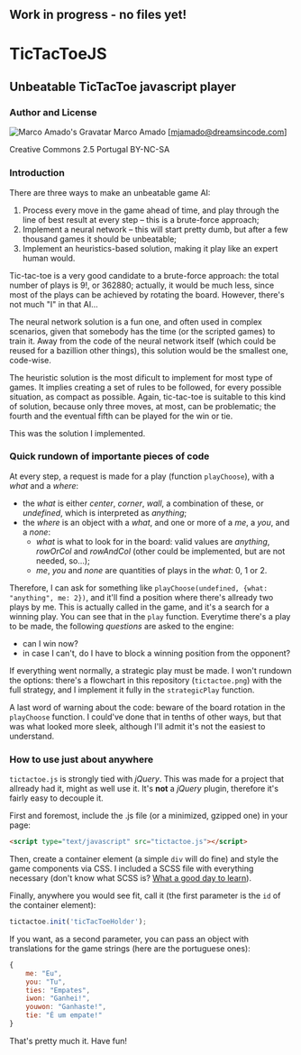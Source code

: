 ## Work in progress - no files yet! ##

# TicTacToeJS #

## Unbeatable TicTacToe javascript player ##

### Author and License ###

![Marco Amado's Gravatar](http://1.gravatar.com/avatar/1a11649fa31edc86ddbfa4466ebf560b?s=40&d=http%3A%2F%2F1.gravatar.com%2Favatar%2Fad516503a11cd5ca435acc9bb6523536%3Fs%3D40&r=G)
Marco Amado [mjamado@dreamsincode.com]

Creative Commons 2.5 Portugal BY-NC-SA

### Introduction ###

There are three ways to make an unbeatable game AI:

1.  Process every move in the game ahead of time, and play through the line of best result at every step &ndash; this is a brute-force approach;
2.  Implement a neural network &ndash; this will start pretty dumb, but after a few thousand games it should be unbeatable;
3.  Implement an heuristics-based solution, making it play like an expert human would.

Tic-tac-toe is a very good candidate to a brute-force approach: the total number of plays is 9!, or 362880; actually, it would be much less, since most of the plays can be achieved by rotating the board. However, there's not much "I" in that AI...

The neural network solution is a fun one, and often used in complex scenarios, given that somebody has the time (or the scripted games) to train it. Away from the code of the neural network itself (which could be reused for a bazillion other things), this solution would be the smallest one, code-wise.

The heuristic solution is the most dificult to implement for most type of games. It implies creating a set of rules to be followed, for every possible situation, as compact as possible. Again, tic-tac-toe is suitable to this kind of solution, because only three moves, at most, can be problematic; the fourth and the eventual fifth can be played for the win or tie.

This was the solution I implemented.

### Quick rundown of importante pieces of code ###

At every step, a request is made for a play (function `playChoose`), with a *what* and a *where*:

- the *what* is either *center*, *corner*, *wall*, a combination of these, or *undefined*, which is interpreted as *anything*;
- the *where* is an object with a *what*, and one or more of a *me*, a *you*, and a *none*:
  - *what* is what to look for in the board: valid values are *anything*, *rowOrCol* and *rowAndCol* (other could be implemented, but are not needed, so...);
  - *me*, *you* and *none* are quantities of plays in the *what*: 0, 1 or 2.

Therefore, I can ask for something like `playChoose(undefined, {what: "anything", me: 2})`, and it'll find a position where there's allready two plays by me. This is actually called in the game, and it's a search for a winning play. You can see that in the `play` function. Everytime there's a play to be made, the following *questions* are asked to the engine:

- can I win now?
- in case I can't, do I have to block a winning position from the opponent?

If everything went normally, a strategic play must be made. I won't rundown the options: there's a flowchart in this repository (`tictactoe.png`) with the full strategy, and I implement it fully in the `strategicPlay` function.

A last word of warning about the code: beware of the board rotation in the `playChoose` function. I could've done that in tenths of other ways, but that was what looked more sleek, although I'll admit it's not the easiest to understand.

### How to use just about anywhere ###

`tictactoe.js` is strongly tied with *jQuery*. This was made for a project that allready had it, might as well use it. It's **not** a *jQuery* plugin, therefore it's fairly easy to decouple it.

First and foremost, include the .js file (or a minimized, gzipped one) in your page:

```html
<script type="text/javascript" src="tictactoe.js"></script>
```

Then, create a container element (a simple `div` will do fine) and style the game components via CSS. I included a SCSS file with everything necessary (don't know what SCSS is? [What a good day to learn](http://sass-lang.com/)).

Finally, anywhere you would see fit, call it (the first parameter is the `id` of the container element):

```javascript
tictactoe.init('ticTacToeHolder');
```

If you want, as a second parameter, you can pass an object with translations for the game strings (here are the portuguese ones):

```javascript
{
	me: "Eu",
	you: "Tu",
	ties: "Empates",
	iwon: "Ganhei!",
	youwon: "Ganhaste!",
	tie: "É um empate!"
}
```

That's pretty much it. Have fun!